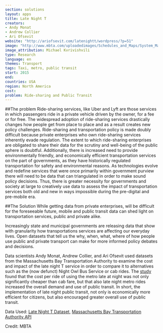 ```yaml
---
section: solutions
layout: apps
title: Late Night T
creators:
- Andy Monat
- Andrew Collier
- Ari Ofsevit
website: "http://ariofsevit.com/latenightt/wordpress/?p=51"
image: "http://www.mbta.com/uploadedimages/Schedules_and_Maps/System_Map/Survey%20Map%201%20lg.jpg"
image_attribution: Michael Kvrivishvili
type: Research
language: en
themes: Transport
tags: Taxi, metro, public transit
start: 2015
end:
countries: USA
region: North America
cost:
problem: Ride-sharing and Public Transit
---
```

##The problem 
Ride-sharing services, like Uber and Lyft are those services in which passengers ride in a private vehicle driven by the owner, for a fee or for free. The widespread adoption of ride-sharing services drastically changes how people get from place to place and as a result creates new policy challenges. 
Ride-sharing and transportation policy is made doubly difficult because private enterprises who own ride-sharing services inherently evade regulation.
The extent to which ride-sharing enterprises are obligated to share their data for the scrutiny and well-being of the public sphere is doubtful. Additionally, there is increased need to provide environmentally friendly, and economically efficient transportation services on the part of governments, as they have historically regulated transportation for safety and environmental reasons. 
As technologies evolve and redefine services that were once primarily within government purview there will need to be data that can triangulated in order to make sound policy decisions. Thus, there is greater necessity for governments and society at large to creatively use data to assess the impact of transportation services both old and new in ways impossible during the pre-digital and pre-mobile era. 

##The Solution
While getting data from private enterprises, will be difficult for the foreseeable future, mobile and public transit data can shed light on transportation services, public and private alike.

Increasingly state and municipal governments are releasing data that show with granularity how transportations services are affecting our everyday lives. Open datasets that tell us the why, when, what, where of how people use public and private transport can make for more informed policy debates and decisions.  

Data scientists Andy Monat, Andrew Collier, and Ari Ofsevit used datasets from the Massachusetts Bay Transportation Authority to examine the cost and impact of the late night T service in order to compare it to alternatives such as the (now defunct) Night Owl Bus Service or cab rides. The [study](http://ariofsevit.com/latenightt/wordpress/?p=51) found that the cost per ride of using the metro late at night was not only significantly cheaper than cab fare, but that also late night metro rides increased the overall demand and use of public transit. In short, the implementation of late night public transit, not only is economically more efficient for citizens, but also encouraged greater overall use of public transit.

Data Used: [Late Night T Dataset](https://github.com/MassBigData/LateNightT/), [Massachusetts Bay Transportation Authority API](http://realtime.mbta.com/portal)

Credit: MBTA
